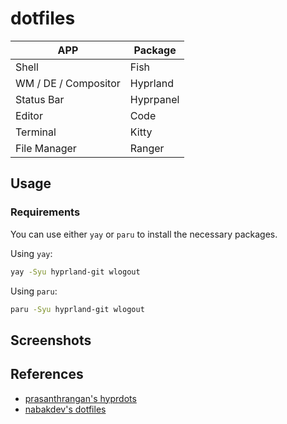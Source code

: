 # dotfiles


| APP | Package |
| --- | ------- |
| Shell | Fish |
| WM / DE / Compositor | Hyprland |
| Status Bar | Hyprpanel |
| Editor | Code |
| Terminal | Kitty |
| File Manager | Ranger |

## Usage
### Requirements
You can use either `yay` or `paru` to install the necessary packages.

Using `yay`:
```bash
yay -Syu hyprland-git wlogout
```

Using `paru`:
```bash
paru -Syu hyprland-git wlogout
```
## Screenshots
## References
- [prasanthrangan's hyprdots](https://github.com/prasanthrangan/hyprdots)
- [nabakdev's dotfiles](https://github.com/nabakdev/dotfiles)